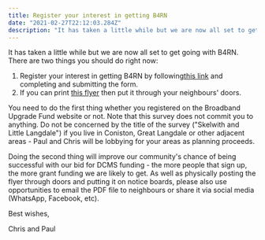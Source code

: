 ```yaml
---
title: Register your interest in getting B4RN
date: "2021-02-27T22:12:03.284Z"
description: "It has taken a little while but we are now all set to get going with B4RN. There are two things you should do right now ...."
---
```


It has taken a little while but we are now all set to get going with B4RN. There are two things you should do right now:

1.  Register your interest in getting B4RN by following[this link](https://b4rn.org.uk/sll) and completing and submitting the form.
2.  If you can print [this flyer](https://irp-cdn.multiscreensite.com/971b434a/files/uploaded/Brathay%20Flyer%20v1.2.pdf) then put it through your neighbours' doors.

You need to do the first thing whether you registered on the Broadband Upgrade Fund website or not. Note that this survey does not commit you to anything. Do not be concerned by the title of the survey ("Skelwith and Little Langdale") if you live in Coniston, Great Langdale or other adjacent areas - Paul and Chris will be lobbying for your areas as planning proceeds.  
  
Doing the second thing will improve our community's chance of being successful with our bid for DCMS funding - the more people that sign up, the more grant funding we are likely to get. As well as physically posting the flyer through doors and putting it on notice boards, please also use opportunities to email the PDF file to neighbours or share it via social media (WhatsApp, Facebook, etc).

Best wishes,  
  
Chris and Paul